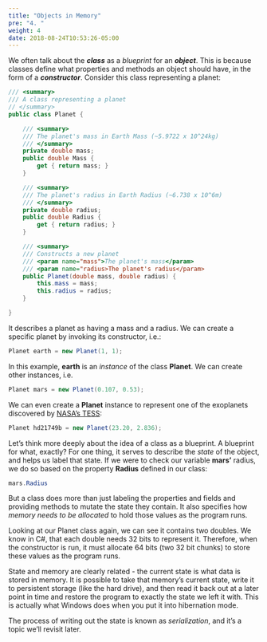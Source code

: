 ```yaml
---
title: "Objects in Memory"
pre: "4. "
weight: 4
date: 2018-08-24T10:53:26-05:00
---
```

We often talk about the **_class_** as a *blueprint* for an **_object_**.  This is because classes define what properties and methods an object should have, in the form of a **_constructor_**.  Consider this class representing a planet:

```csharp
/// <summary>
/// A class representing a planet
// </summary>
public class Planet {

    /// <summary>
    /// The planet's mass in Earth Mass (~5.9722 x 10^24kg)
    /// </summary>
    private double mass;
    public double Mass {
        get { return mass; }
    }

    /// <summary>
    /// The planet's radius in Earth Radius (~6.738 x 10^6m)
    /// </summary>
    private double radius;
    public double Radius {
        get { return radius; }
    }

    /// <summary>
    /// Constructs a new planet
    /// <param name="mass">The planet's mass</param>
    /// <param name="radius>The planet's radius</param>
    public Planet(double mass, double radius) {
        this.mass = mass;
        this.radius = radius;
    }

}
```

It describes a planet as having a mass and a radius.  We can create a specific planet by invoking its constructor, i.e.:

```csharp
Planet earth = new Planet(1, 1);
```

In this example, **earth** is an *instance* of the class **Planet**.  We can create other instances, i.e.

```csharp
Planet mars = new Planet(0.107, 0.53);
```

We can even create a **Planet** instance to represent one of the exoplanets discovered by [NASA’s TESS](https://www.nasa.gov/tess-transiting-exoplanet-survey-satellite "Testing Extoplanet Survey Satelite"):

```csharp
Planet hd21749b = new Planet(23.20, 2.836);
```

Let’s think more deeply about the idea of a class as a blueprint.  A blueprint for what, exactly?  For one thing, it serves to describe the *state* of the object, and helps us label that state.  If we were to check our variable **mars’** radius, we do so based on the property **Radius** defined in our class:

```csharp
mars.Radius
```

But a class does more than just labeling the properties and fields and providing methods to mutate the state they contain.  It also specifies how *memory needs to be allocated* to hold those values as the program runs.

Looking at our Planet class again, we can see it contains two doubles.  We know in C#, that each double needs 32 bits to represent it.  Therefore, when the constructor is run, it must allocate 64 bits (two 32 bit chunks) to store these values as the program runs.

State and memory are clearly related - the current state is what data is stored in memory.  It is possible to take that memory’s current state, write it to persistent storage (like the hard drive), and then read it back out at a later point in time and restore the program to exactly the state we left it with.  This is actually what Windows does when you put it into hibernation mode.

The process of writing out the state is known as *serialization*, and it’s a topic we’ll revisit later.